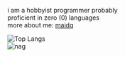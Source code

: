 i am a hobbyist programmer probably <br>
proficient in zero (0) languages <br>
more about me: <a href="https://bmai1.github.io/" target="_blank">maidq</a>

![Top Langs](https://github-readme-stats.vercel.app/api/top-langs/?username=bmai1&layout=compact&theme=dracula)
<br>
![nag](https://github.com/bmai1/bmai1/assets/104703637/47603530-ffe0-4f66-8702-ebb02874bbe4)


